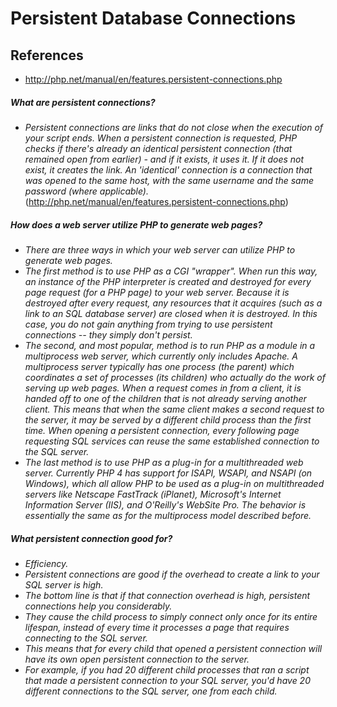 # Persistent Database Connections 

## References
* http://php.net/manual/en/features.persistent-connections.php

##### What are persistent connections?
* *Persistent connections are links that do not close when the execution of your script ends. When a persistent connection is requested, PHP checks if there's already an identical persistent connection (that remained open from earlier) - and if it exists, it uses it. If it does not exist, it creates the link. An 'identical' connection is a connection that was opened to the same host, with the same username and the same password (where applicable).* (http://php.net/manual/en/features.persistent-connections.php)

##### How does a web server utilize PHP to generate web pages?
* *There are three ways in which your web server can utilize PHP to generate web pages.*
* *The first method is to use PHP as a CGI "wrapper". When run this way, an instance of the PHP interpreter is created and destroyed for every page request (for a PHP page) to your web server. Because it is destroyed after every request, any resources that it acquires (such as a link to an SQL database server) are closed when it is destroyed. In this case, you do not gain anything from trying to use persistent connections -- they simply don't persist.*
* *The second, and most popular, method is to run PHP as a module in a multiprocess web server, which currently only includes Apache. A multiprocess server typically has one process (the parent) which coordinates a set of processes (its children) who actually do the work of serving up web pages. When a request comes in from a client, it is handed off to one of the children that is not already serving another client. This means that when the same client makes a second request to the server, it may be served by a different child process than the first time. When opening a persistent connection, every following page requesting SQL services can reuse the same established connection to the SQL server.*
* *The last method is to use PHP as a plug-in for a multithreaded web server. Currently PHP 4 has support for ISAPI, WSAPI, and NSAPI (on Windows), which all allow PHP to be used as a plug-in on multithreaded servers like Netscape FastTrack (iPlanet), Microsoft's Internet Information Server (IIS), and O'Reilly's WebSite Pro. The behavior is essentially the same as for the multiprocess model described before.*

##### What persistent connection good for?
* *Efficiency.*
* *Persistent connections are good if the overhead to create a link to your SQL server is high.*
* *The bottom line is that if that connection overhead is high, persistent connections help you considerably.*
* *They cause the child process to simply connect only once for its entire lifespan, instead of every time it processes a page that requires connecting to the SQL server.*
* *This means that for every child that opened a persistent connection will have its own open persistent connection to the server.*
* *For example, if you had 20 different child processes that ran a script that made a persistent connection to your SQL server, you'd have 20 different connections to the SQL server, one from each child.*
